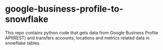 # google-business-profile-to-snowflake
This repo contains python code that gets data from Google Business Profile API(REST) and transfers accounts, locations and metrics related data in snowflake tables.
